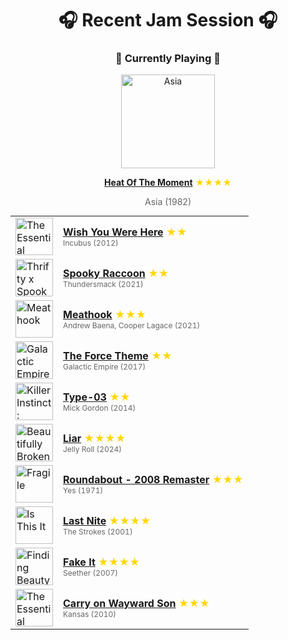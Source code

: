 <div align='center'>

# 🎧 Recent Jam Session 🎧

<h3>🎵 Currently Playing 🎵</h3>

<a href="https://open.spotify.com/track/1nmZ8yqKkfooOuYvtFctDp"><img src="https://i.scdn.co/image/ab67616d0000b2732323f86e757c3436b3cc38af" width="150" height="150" alt="Asia" /></a>

<b><a href="https://open.spotify.com/track/1nmZ8yqKkfooOuYvtFctDp">Heat Of The Moment</a></b><span style="color: gold;"> ★★★★</span>

<span style="color: #666;">Asia (1982)</span>

<table style='margin: 0 auto; max-width: 550px;'>
<tr>
<td width="60"><a href="https://open.spotify.com/track/5N9d1MhLj7eO0gFXlusyji"><img src="https://i.scdn.co/image/ab67616d0000b273e8319498d4779ebc56e82c6b" width="60" height="60" alt="The Essential Incubus" /></a></td>
<td><b><a href="https://open.spotify.com/track/5N9d1MhLj7eO0gFXlusyji">Wish You Were Here</a></b> <span style="color: gold;"> ★★</span><br><span style="font-size: 12px; color: #666;">Incubus (2012)</span></td>
</tr>
<tr>
<td width="60"><a href="https://open.spotify.com/track/4oEeez1ugsZLMALuktouGq"><img src="https://i.scdn.co/image/ab67616d0000b273a8e03e94e0f1cac6946f8ce9" width="60" height="60" alt="Thrifty x Spooky Raccoon" /></a></td>
<td><b><a href="https://open.spotify.com/track/4oEeez1ugsZLMALuktouGq">Spooky Raccoon</a></b> <span style="color: gold;"> ★★</span><br><span style="font-size: 12px; color: #666;">Thundersmack (2021)</span></td>
</tr>
<tr>
<td width="60"><a href="https://open.spotify.com/track/28UKSTXNVOJJBmaAXAGt01"><img src="https://i.scdn.co/image/ab67616d0000b2735ce2cbcfd78c94c0f70bb1b6" width="60" height="60" alt="Meathook" /></a></td>
<td><b><a href="https://open.spotify.com/track/28UKSTXNVOJJBmaAXAGt01">Meathook</a></b> <span style="color: gold;"> ★★★</span><br><span style="font-size: 12px; color: #666;">Andrew Baena, Cooper Lagace (2021)</span></td>
</tr>
<tr>
<td width="60"><a href="https://open.spotify.com/track/5tXNJRUcfrkBQGALWpx190"><img src="https://i.scdn.co/image/ab67616d0000b273763eb7add2bfa7483ef9cb28" width="60" height="60" alt="Galactic Empire" /></a></td>
<td><b><a href="https://open.spotify.com/track/5tXNJRUcfrkBQGALWpx190">The Force Theme</a></b> <span style="color: gold;"> ★★</span><br><span style="font-size: 12px; color: #666;">Galactic Empire (2017)</span></td>
</tr>
<tr>
<td width="60"><a href="https://open.spotify.com/track/0hBUik7RITAPmSlnOGiWdm"><img src="https://i.scdn.co/image/ab67616d0000b273a06f2865e3f11587c668b8e7" width="60" height="60" alt="Killer Instinct: Season One Soundtrack + Original Arcade Soundtrack" /></a></td>
<td><b><a href="https://open.spotify.com/track/0hBUik7RITAPmSlnOGiWdm">Type-03</a></b> <span style="color: gold;"> ★★</span><br><span style="font-size: 12px; color: #666;">Mick Gordon (2014)</span></td>
</tr>
<tr>
<td width="60"><a href="https://open.spotify.com/track/0llPOBVoJYDAtdmVlNE41A"><img src="https://i.scdn.co/image/ab67616d0000b273d80f1f7607d4b12390321773" width="60" height="60" alt="Beautifully Broken" /></a></td>
<td><b><a href="https://open.spotify.com/track/0llPOBVoJYDAtdmVlNE41A">Liar</a></b> <span style="color: gold;"> ★★★★</span><br><span style="font-size: 12px; color: #666;">Jelly Roll (2024)</span></td>
</tr>
<tr>
<td width="60"><a href="https://open.spotify.com/track/7lPjS6Yd4lRk4BsboDsm1H"><img src="https://i.scdn.co/image/ab67616d0000b27356325ff85cba9491cf55c215" width="60" height="60" alt="Fragile" /></a></td>
<td><b><a href="https://open.spotify.com/track/7lPjS6Yd4lRk4BsboDsm1H">Roundabout - 2008 Remaster</a></b> <span style="color: gold;"> ★★★</span><br><span style="font-size: 12px; color: #666;">Yes (1971)</span></td>
</tr>
<tr>
<td width="60"><a href="https://open.spotify.com/track/3SUusuA9jH1v6PVwtYMbdv"><img src="https://i.scdn.co/image/ab67616d0000b27313f2466b83507515291acce4" width="60" height="60" alt="Is This It" /></a></td>
<td><b><a href="https://open.spotify.com/track/3SUusuA9jH1v6PVwtYMbdv">Last Nite</a></b> <span style="color: gold;"> ★★★★</span><br><span style="font-size: 12px; color: #666;">The Strokes (2001)</span></td>
</tr>
<tr>
<td width="60"><a href="https://open.spotify.com/track/4eAwB5pnKFTmsgc3zWoYO0"><img src="https://i.scdn.co/image/ab67616d0000b273c418220159462cdd7cfeb9a1" width="60" height="60" alt="Finding Beauty In Negative Spaces (Bonus Track Version)" /></a></td>
<td><b><a href="https://open.spotify.com/track/4eAwB5pnKFTmsgc3zWoYO0">Fake It</a></b> <span style="color: gold;"> ★★★★</span><br><span style="font-size: 12px; color: #666;">Seether (2007)</span></td>
</tr>
<tr>
<td width="60"><a href="https://open.spotify.com/track/2SUpC3UgKwLVOS2FtZif9N"><img src="https://i.scdn.co/image/ab67616d0000b273d7d4922d7d2b7e596084075e" width="60" height="60" alt="The Essential Kansas" /></a></td>
<td><b><a href="https://open.spotify.com/track/2SUpC3UgKwLVOS2FtZif9N">Carry on Wayward Son</a></b> <span style="color: gold;"> ★★★</span><br><span style="font-size: 12px; color: #666;">Kansas (2010)</span></td>
</tr>
</table>
</div>

